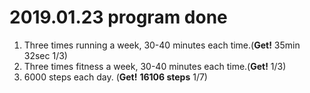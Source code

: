 # 2019.01.23 program done


 
1. Three times running a week, 30-40 minutes each time.(**Get!** 35min 32sec 1/3)
2. Three times fitness a week, 30-40 minutes each time.(**Get!** 1/3)
3. 6000 steps each day. (**Get!** **16106 steps** 1/7)
